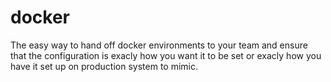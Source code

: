# docker

The easy way to hand off docker environments to your team and ensure that the configuration is exacly how you want it to be set or exacly how you have it set up on production system to mimic.
